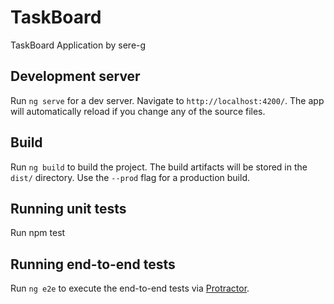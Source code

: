 # TaskBoard

TaskBoard Application by sere-g

## Development server

Run `ng serve` for a dev server. Navigate to `http://localhost:4200/`. The app will automatically reload if you change any of the source files.

## Build

Run `ng build` to build the project. The build artifacts will be stored in the `dist/` directory. Use the `--prod` flag for a production build.

## Running unit tests

Run npm test

## Running end-to-end tests

Run `ng e2e` to execute the end-to-end tests via [Protractor](http://www.protractortest.org/).


